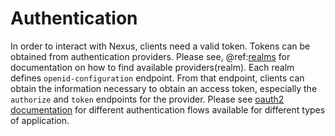 # Authentication

In order to interact with Nexus, clients need a valid token. Tokens can be obtained from authentication providers.
Please see, @ref:[realms](realms-api.md) for documentation on how to find available providers(realm). Each realm defines
`openid-configuration` endpoint. From that endpoint, clients can obtain the information necessary to 
obtain an access token, especially the `authorize` and `token` endpoints for the provider. Please see [oauth2 documentation](https://www.oauth.com/)
for different authentication flows available for different types of application. 